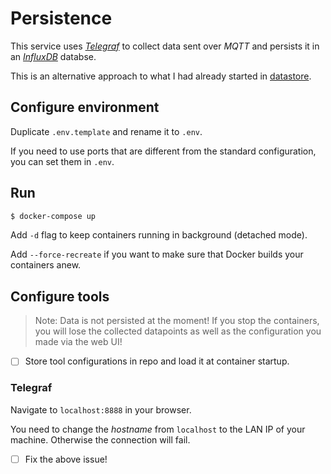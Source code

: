 # Persistence

This service uses [_Telegraf_](https://www.influxdata.com/time-series-platform/telegraf/) to collect data sent over _MQTT_ and persists it in an [_InfluxDB_](https://www.influxdata.com/products/influxdb-overview/) databse.

This is an alternative approach to what I had already started in [datastore](../datastore).

## Configure environment

Duplicate `.env.template` and rename it to `.env`.

If you need to use ports that are different from the standard configuration, you can set them in `.env`.

## Run

```sh
$ docker-compose up
```

Add `-d` flag to keep containers running in background (detached mode).

Add `--force-recreate` if you want to make sure that Docker builds your containers anew.

## Configure tools

> Note: Data is not persisted at the moment! If you stop the containers, you will lose the collected datapoints as well as the configuration you made via the web UI!

- [ ] Store tool configurations in repo and load it at container startup.

### Telegraf

Navigate to `localhost:8888` in your browser.

You need to change the _hostname_ from `localhost` to the LAN IP of your machine. Otherwise the connection will fail.

- [ ] Fix the above issue!


